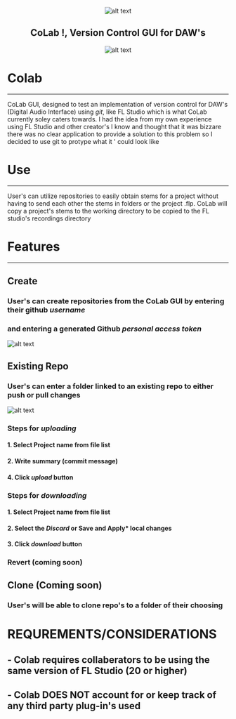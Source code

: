 <p align="center">
  <img src="https://github.com/osmosis10/versionController/blob/master/WinFormsApp1/Resources/favicon.ico?raw=true" alt="alt text">
</p>

<h2 align="center">CoLab !, Version Control GUI for DAW's</h2>

<p align="center">
  <img src="https://github.com/osmosis10/versionController/blob/master/WinFormsApp1/Resources/mainMenuimage.jpg?raw=true" alt="alt text">
</p>





# Colab
---
 CoLab GUI, designed to test an implementation of version control for DAW's (Digital Audio Interface) 
 using *git*, like FL Studio which is what CoLab currently soley caters towards. I had the idea from 
 my own experience using FL Studio and other creator's I know and thought that it was bizzare there was 
 no clear application to provide a solution to this problem so I decided to use git to protype what it '
 could look like

# Use 
---
User's can utilize repositories to easily obtain stems for a project without 
having to send each other the stems in folders or the project .flp. CoLab will
copy a project's stems to the working directory to be copied to the FL studio's
recordings directory

# Features 
---
##  Create 
### User's can create repositories from the CoLab GUI by entering their github *username* 
### and entering a generated Github *personal access token* 
![alt text](https://github.com/osmosis10/versionController/blob/master/WinFormsApp1/Resources/CreateFeaturedImage.jpg) 


## Existing Repo
### User's can enter a folder linked to an existing repo to either push or pull changes 
![alt text](https://github.com/osmosis10/versionController/blob/master/WinFormsApp1/Resources/ExistingProjectImage.jpg) 
### Steps for *uploading*
#### 1. Select Project name from file list
#### 2. Write summary (commit message)
#### 4. Click *upload* button

### Steps for *downloading*
#### 1. Select Project name from file list
#### 2. Select the *Discard* or Save and Apply* local changes
#### 3. Click *download* button

### Revert (coming soon)

## Clone (Coming soon) 
### User's will be able to clone repo's to a folder of their choosing 

# REQUREMENTS/CONSIDERATIONS
## - Colab requires collaberators to be using the same version of FL Studio (20 or higher)
## - Colab DOES NOT account for or keep track of any third party plug-in's used
